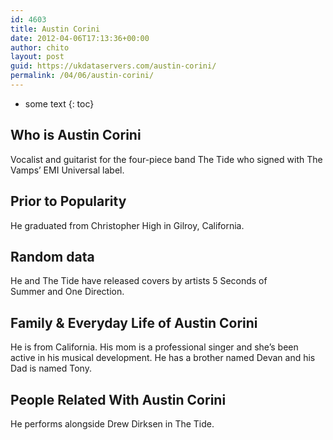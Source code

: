 ```yaml
---
id: 4603
title: Austin Corini
date: 2012-04-06T17:13:36+00:00
author: chito
layout: post
guid: https://ukdataservers.com/austin-corini/
permalink: /04/06/austin-corini/
---
```


* some text
{: toc}
          
          
## Who is  Austin Corini
                  
                  
                  
Vocalist and guitarist for the four-piece band The Tide who signed with The Vamps&#8217; EMI Universal label.
                  
                
                
                
## Prior to Popularity 
                  
                  
                  
He graduated from Christopher High in Gilroy, California. 
                  
                
                
                
## Random data 
                  
                  
                  
He and The Tide have released covers by artists 5 Seconds of Summer and One Direction. 
                  
                
                
                
## Family & Everyday Life of Austin Corini
                  
                  
                  
He is from California. His mom is a professional singer and she&#8217;s been active in his musical development. He has a brother named Devan and his Dad is named Tony. 
                  
                
                
                
## People Related With  Austin Corini
                  
                  
                  
He performs alongside Drew Dirksen in The Tide. 
                  
                
              
            
          
          
          
    
    
  
